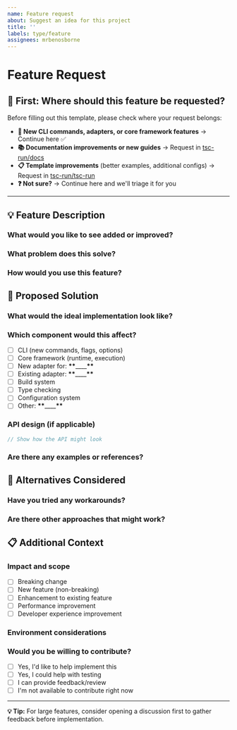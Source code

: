 ```yaml
---
name: Feature request
about: Suggest an idea for this project
title: ''
labels: type/feature
assignees: mrbenosborne
---
```


# Feature Request

## 🚦 **First: Where should this feature be requested?**

Before filling out this template, please check where your request belongs:

- **🔧 New CLI commands, adapters, or core framework features** → Continue here ✅
- **📚 Documentation improvements or new guides** → Request in [tsc-run/docs](https://github.com/tsc-run/docs/issues/new)
- **📋 Template improvements** (better examples, additional configs) → Request in [tsc-run/tsc-run](https://github.com/tsc-run/tsc-run/issues/new)
- **❓ Not sure?** → Continue here and we'll triage it for you

---

## 💡 **Feature Description**

### What would you like to see added or improved?

<!-- Clear description of the feature you'd like -->

### What problem does this solve?

<!-- What pain point or use case would this address? -->

### How would you use this feature?

<!-- Describe your specific use case or workflow -->

## 🎯 **Proposed Solution**

### What would the ideal implementation look like?

<!-- Describe how you envision this working -->

### Which component would this affect?

- [ ] CLI (new commands, flags, options)
- [ ] Core framework (runtime, execution)
- [ ] New adapter for: **\*\***\_\_\_\_**\*\***
- [ ] Existing adapter: **\*\***\_\_\_\_**\*\***
- [ ] Build system
- [ ] Type checking
- [ ] Configuration system
- [ ] Other: **\*\***\_\_\_\_**\*\***

### API design (if applicable)

```typescript
// Show how the API might look
```

### Are there any examples or references?

<!-- Links to similar features in other projects, documentation, etc. -->

## 🤔 **Alternatives Considered**

### Have you tried any workarounds?

<!-- Current solutions you're using, if any -->

### Are there other approaches that might work?

<!-- Alternative solutions you've considered -->

## 📋 **Additional Context**

### Impact and scope

- [ ] Breaking change
- [ ] New feature (non-breaking)
- [ ] Enhancement to existing feature
- [ ] Performance improvement
- [ ] Developer experience improvement

### Environment considerations

<!-- Any specific Node.js versions, TypeScript versions, or platform requirements? -->

### Would you be willing to contribute?

<!-- Let us know if you'd like to help implement this -->

- [ ] Yes, I'd like to help implement this
- [ ] Yes, I could help with testing
- [ ] I can provide feedback/review
- [ ] I'm not available to contribute right now

---

**💡 Tip:** For large features, consider opening a discussion first to gather feedback before implementation.
